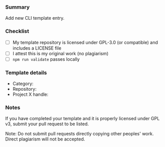 ### Summary

Add new CLI template entry.

### Checklist

- [ ] My template repository is licensed under GPL-3.0 (or compatible) and includes a LICENSE file
- [ ] I attest this is my original work (no plagiarism)
- [ ] `npm run validate` passes locally

### Template details

- Category: <!-- AI | App | Bot | Game -->
- Repository: <!-- URL (and branch if applicable) -->
- Project X handle: <!-- @yourhandle -->

### Notes

If you have completed your template and it is properly licensed under GPL v3, submit your pull request to be listed.

Note: Do not submit pull requests directly copying other peoples' work. Direct plagiarism will not be accepted.

